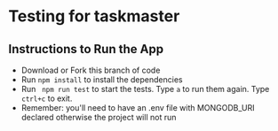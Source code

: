 # Testing for taskmaster

## Instructions to Run the App

- Download or Fork this branch of code
- Run `npm install` to install the dependencies
- Run ` npm run test` to start the tests. Type `a` to run them again. Type `ctrl+c` to exit.
- Remember: you'll need to have an .env file with MONGODB_URI declared otherwise the project will not run
